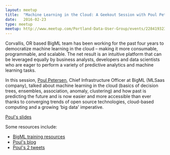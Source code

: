 ```yaml
---
layout: meetup
title:  "Machine Learning in the Cloud: A Geekout Session with Poul Petersen"
date:   2016-02-23
type: meetup
meetup: http://www.meetup.com/Portland-Data-User-Group/events/228419323/
---
```


Corvallis, OR based BigML team has been working for the past four years to democratize machine learning in the cloud – making it more consumable, programmable, and scalable. The net result is an intuitive platform that can be leveraged equally by business analysts, developers and data scientists who are eager to perform a variety of predictive analytics and machine learning tasks.

In this session, [Poul Petersen](https://www.linkedin.com/in/poul-petersen-9b236b), Chief Infrastructure Officer at BigML (MLSaas company), talked about machine learning in the cloud (basics of decision trees, ensembles, association, anomaly, clustering) and how past is predicting the future and is now easier and more accessible than ever thanks to converging trends of open source technologies, cloud-based computing and a growing ‘big data' imperative.

[Poul's slides](https://github.com/PdxData/pdxdata.github.io/blob/master/_slides/slides_2016_02_23_bigml_Algorithm_Demo_2016.pdf)

Some resources include:

* [BigML training resources](https://bigml.com/training#resources) 
* [Poul's blog](http://www.alleft.com/ )
* [Poul's 2 tweets](https://twitter.com/pejpgrep)
